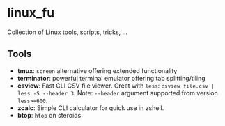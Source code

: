 # linux_fu
Collection of Linux tools, scripts, tricks, ...

## Tools

* **tmux**: `screen` alternative offering extended functionality
* **terminator**: powerful terminal emulator offering tab splitting/tiling
* **csview**: Fast CLI CSV file viewer. Great with `less`: `csview file.csv | less -S --header 3`. Note: `--header` argument supported from version `less>=600`.
* **zcalc**: Simple CLI calculator for quick use in zshell.
* **btop**: `htop` on steroids
